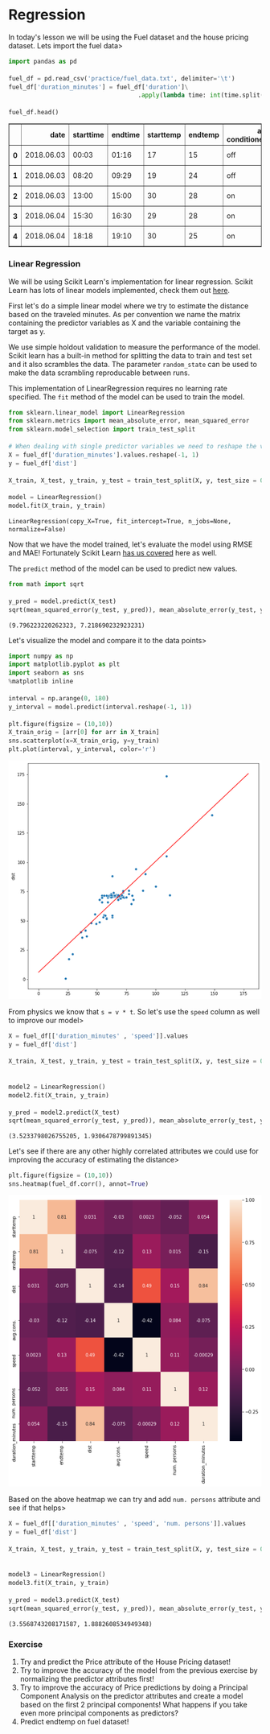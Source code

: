 
# Regression

In today's lesson we will be using the Fuel dataset and the house pricing dataset. Lets import the fuel data>


```python
import pandas as pd

fuel_df = pd.read_csv('practice/fuel_data.txt', delimiter='\t')
fuel_df['duration_minutes'] = fuel_df['duration']\
                                    .apply(lambda time: int(time.split(':')[0]) * 60 + int(time.split(':')[1]))

fuel_df.head()
```




<div>
<style scoped>
    .dataframe tbody tr th:only-of-type {
        vertical-align: middle;
    }

    .dataframe tbody tr th {
        vertical-align: top;
    }

    .dataframe thead th {
        text-align: right;
    }
</style>
<table border="1" class="dataframe">
  <thead>
    <tr style="text-align: right;">
      <th></th>
      <th>date</th>
      <th>starttime</th>
      <th>endtime</th>
      <th>starttemp</th>
      <th>endtemp</th>
      <th>air conditioner</th>
      <th>trafic</th>
      <th>route</th>
      <th>dist</th>
      <th>avg.cons.</th>
      <th>speed</th>
      <th>duration</th>
      <th>fuel type</th>
      <th>road</th>
      <th>num. persons</th>
      <th>duration_minutes</th>
    </tr>
  </thead>
  <tbody>
    <tr>
      <th>0</th>
      <td>2018.06.03</td>
      <td>00:03</td>
      <td>01:16</td>
      <td>17</td>
      <td>15</td>
      <td>off</td>
      <td>low</td>
      <td>bp-dujv</td>
      <td>69.8</td>
      <td>4.5</td>
      <td>57</td>
      <td>01:13</td>
      <td>95+</td>
      <td>standard</td>
      <td>1</td>
      <td>73</td>
    </tr>
    <tr>
      <th>1</th>
      <td>2018.06.03</td>
      <td>08:20</td>
      <td>09:29</td>
      <td>19</td>
      <td>24</td>
      <td>off</td>
      <td>low</td>
      <td>dujv-bp</td>
      <td>68.6</td>
      <td>4.6</td>
      <td>59</td>
      <td>01:09</td>
      <td>95+</td>
      <td>standard</td>
      <td>2</td>
      <td>69</td>
    </tr>
    <tr>
      <th>2</th>
      <td>2018.06.03</td>
      <td>13:00</td>
      <td>15:00</td>
      <td>30</td>
      <td>28</td>
      <td>on</td>
      <td>normal</td>
      <td>bp-dujv</td>
      <td>79.5</td>
      <td>6.0</td>
      <td>47</td>
      <td>01:40</td>
      <td>95+</td>
      <td>standard</td>
      <td>3</td>
      <td>100</td>
    </tr>
    <tr>
      <th>3</th>
      <td>2018.06.04</td>
      <td>15:30</td>
      <td>16:30</td>
      <td>29</td>
      <td>28</td>
      <td>on</td>
      <td>normal</td>
      <td>dujv-szelid</td>
      <td>45.2</td>
      <td>4.3</td>
      <td>56</td>
      <td>00:48</td>
      <td>95+</td>
      <td>standard</td>
      <td>1</td>
      <td>48</td>
    </tr>
    <tr>
      <th>4</th>
      <td>2018.06.04</td>
      <td>18:18</td>
      <td>19:10</td>
      <td>30</td>
      <td>25</td>
      <td>on</td>
      <td>normal</td>
      <td>szelid-dujv</td>
      <td>47.5</td>
      <td>4.7</td>
      <td>57</td>
      <td>00:49</td>
      <td>95+</td>
      <td>standard</td>
      <td>1</td>
      <td>49</td>
    </tr>
  </tbody>
</table>
</div>



### **Linear Regression**

We will be using Scikit Learn's implementation for linear regression. Scikit Learn has lots of linear models implemented, check them out [here](https://scikit-learn.org/stable/modules/linear_model.html). 

First let's do a simple linear model where we try to estimate the distance based on the traveled minutes. As per convention we name the matrix containing the predictor variables as X and the variable containing the target as y. 

We use simple holdout validation to measure the performance of the model. Scikit learn has a built-in method for splitting the data to train and test set and it also scrambles the data. The parameter `random_state` can be used to make the data scrambling reproducable between runs. 

This implementation of LinearRegression requires no learning rate specified. The `fit` method of the model can be used to train the model. 


```python
from sklearn.linear_model import LinearRegression
from sklearn.metrics import mean_absolute_error, mean_squared_error
from sklearn.model_selection import train_test_split

# When dealing with single predictor variables we need to reshape the vector we get into a matrix
X = fuel_df['duration_minutes'].values.reshape(-1, 1)
y = fuel_df['dist']

X_train, X_test, y_train, y_test = train_test_split(X, y, test_size = 0.2, random_state=101)

model = LinearRegression()
model.fit(X_train, y_train)


```




    LinearRegression(copy_X=True, fit_intercept=True, n_jobs=None, normalize=False)



Now that we have the model trained, let's evaluate the model using RMSE and MAE! Fortunately Scikit Learn [has us covered](https://scikit-learn.org/stable/modules/model_evaluation.html#regression-metrics) here as well. 

The `predict` method of the model can be used to predict new values. 


```python
from math import sqrt

y_pred = model.predict(X_test)
sqrt(mean_squared_error(y_test, y_pred)), mean_absolute_error(y_test, y_pred)
```




    (9.796223220262323, 7.218690232923231)



Let's visualize the model and compare it to the data points>


```python
import numpy as np
import matplotlib.pyplot as plt
import seaborn as sns
%matplotlib inline

interval = np.arange(0, 180)
y_interval = model.predict(interval.reshape(-1, 1))

plt.figure(figsize = (10,10))
X_train_orig = [arr[0] for arr in X_train]
sns.scatterplot(x=X_train_orig, y=y_train)
plt.plot(interval, y_interval, color='r')
```




![Linear Regression](assets/linear_regression_vs_data.png)


From physics we know that `s = v * t`. So let's use the `speed` column as well to improve our model>


```python
X = fuel_df[['duration_minutes' , 'speed']].values
y = fuel_df['dist']

X_train, X_test, y_train, y_test = train_test_split(X, y, test_size = 0.2, random_state=101)


model2 = LinearRegression()
model2.fit(X_train, y_train)

y_pred = model2.predict(X_test)
sqrt(mean_squared_error(y_test, y_pred)), mean_absolute_error(y_test, y_pred)
```




    (3.5233798026755205, 1.9306478799891345)



Let's see if there are any other highly correlated attributes we could use for improving the accuracy of estimating the distance>


```python
plt.figure(figsize = (10,10))
sns.heatmap(fuel_df.corr(), annot=True)
```



![Correlation Heatmap](assets/practice_6_corr_heatmap.png)


Based on the above heatmap we can try and add `num. persons` attribute and see if that helps>


```python
X = fuel_df[['duration_minutes' , 'speed', 'num. persons']].values
y = fuel_df['dist']

X_train, X_test, y_train, y_test = train_test_split(X, y, test_size = 0.2, random_state=101)


model3 = LinearRegression()
model3.fit(X_train, y_train)

y_pred = model3.predict(X_test)
sqrt(mean_squared_error(y_test, y_pred)), mean_absolute_error(y_test, y_pred)
```




    (3.5568743208171587, 1.8882608534949348)



### **Exercise**

1. Try and predict the Price attribute of the House Pricing dataset! 
2. Try to improve the accuracy of the model from the previous exercise by normalizing the predictor attributes first!
3. Try to improve the accuracy of Price predictions by doing a Principal Component Analysis on the predictor attributes and create a model based on the first 2 principal components! What happens if you take even more principal components as predictors?
4. Predict endtemp on fuel dataset!

